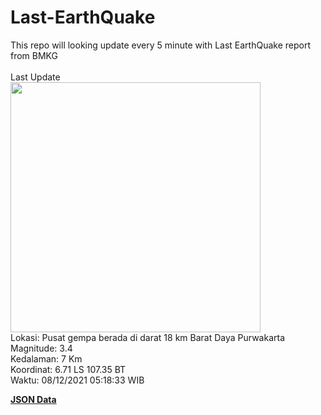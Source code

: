 # Last-EarthQuake
This repo will looking update every 5 minute with Last EarthQuake report from BMKG
<br>
<br>
Last Update
<br>
<img src="https://ews.bmkg.go.id/TEWS/data/20211208051833.mmi.jpg" width="400"/>
<br>
Lokasi: Pusat gempa berada di darat 18 km Barat Daya Purwakarta <br>
Magnitude: 3.4 <br>
Kedalaman: 7 Km <br>
Koordinat: 6.71 LS 107.35 BT <br>
Waktu: 08/12/2021 05:18:33 WIB <br>

<a href="./data/data.json">**JSON Data**</a>
